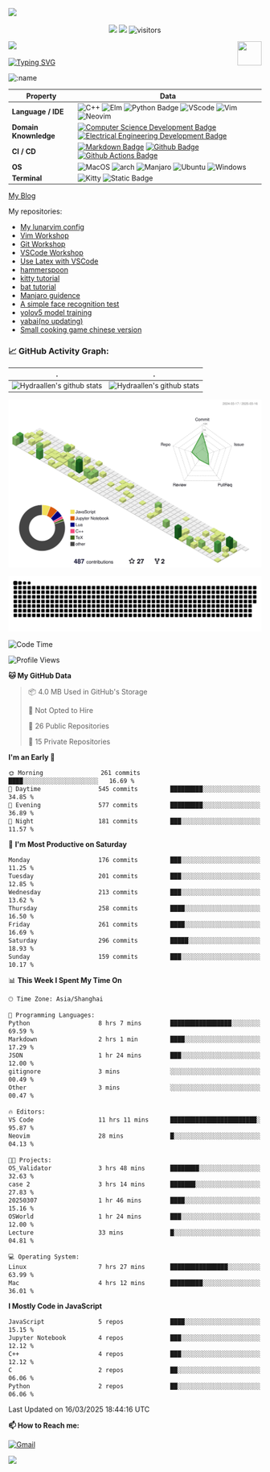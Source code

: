 ![](assets/Bottom_up.svg)

<!--   my-icons -->

<p align="center">
    <a href="https://github.com/Hydraallen/Hydraallen"><img src="https://img.shields.io/badge/status-updating-brightgreen.svg"></a>
    <a href="https://github.com/Hydraallen/Hydraallen/graphs/contributors"><img src="https://img.shields.io/github/contributors/Hydraallen/Hydraallen?color=blue"></a>
    <img src="https://visitor-badge.laobi.icu/badge?page_id=Hydraallen.Hydraallen" alt="visitors"/>   
</p>

<!--   my-header-img -->
![](./src/header_.png)
<a href="https://www.python.org/"><img src="https://upload.wikimedia.org/wikipedia/commons/c/c3/Python-logo-notext.svg" align="right" height="48" width="48" ></a>


<!--   my-ticker -->    
[![Typing SVG](https://readme-typing-svg.herokuapp.com?color=%2336BCF7&center=true&vCenter=true&width=600&lines=Hi+there+👋,+I+am+Hydraalen;+Welcome+to+My+Profile!;Over+some+years+of+programming+experience;Always+learning+new+things+;Machine+learning+enthusiast+)](https://git.io/typing-svg)

![:name](https://count.getloli.com/get/@:Hydraallen?theme=rule34)
<!--   my-skils -->

| Property                                        | Data                                                         |
| ----------------------------------------------- | ------------------------------------------------------------ |
| **Language / IDE**                              | ![C++](https://img.shields.io/badge/C%2B%2B-3776AB?logo=cplusplus&logoColor=%2300599C)  ![Elm](https://img.shields.io/badge/Elm-3776AB?logo=elm&logoColor=%231293D8&link=https%3A%2F%2Felm-lang.org%2F)  ![Python Badge](https://img.shields.io/badge/-Python-3776AB?style=flat&logo=Python&logoColor=white)  ![VScode](https://img.shields.io/badge/VSCode-3776AB?logo=visualstudiocode&logoColor=%23007ACC&link=https%3A%2F%2Fcode.visualstudio.com%2F)  ![Vim](https://img.shields.io/badge/Vim-3776AB?logo=vim&logoColor=%23019733&link=https%3A%2F%2Fgithub.com%2FHydraallen%2FVim-Workshop)  ![Neovim](https://img.shields.io/badge/Neovim-3776AB?logo=neovim&logoColor=%2357A143&link=https%3A%2F%2Fgithub.com%2FHydraallen%2FVim-Workshop) |
| **Domain Knownledge**                           | [![Computer Science Development Badge](https://img.shields.io/badge/-Computer%20Science-FAB040?style=flat&logoColor=white)](https://github.com/search?q=user%3ABEPb&type=Repositories) [![Electrical Engineering Development Badge](https://img.shields.io/badge/-Electrical%20Engineering-4C8CBF?style=flat&logoColor=white)](https://github.com/search?q=user%3ABEPb&type=Repositories) |
| **CI / CD**                                     | [![Markdown Badge](https://img.shields.io/badge/-Markdown-2088FF?style=flat&logo=Markdown&logoColor=white)](https://github.com/BEPb/BEPb) [![Github Badge](https://img.shields.io/badge/-Github%20-2088FF?style=flat&logo=Github&logoColor=white)](https://github.com/BEPb/BEPb) [![Github Actions Badge](https://img.shields.io/badge/-Git%20-2088FF?style=flat&logo=Git&logoColor=white)](https://github.com/BEPb/BEPb) |
| **OS**                                          | ![MacOS](https://img.shields.io/badge/MacOS-white?style=flat-square%26amp&logo=macos&logoColor=%23000000) ![arch](https://img.shields.io/badge/Arch-black?style=flat-square%26amp&logo=archlinux&logoColor=%231793D1) ![Manjaro](https://img.shields.io/badge/Manjaro-black?style=flat-square%26amp&logo=manjaro&logoColor=%2335BF5C) ![Ubuntu](https://img.shields.io/badge/Ubuntu-black?style=flat-square%26amp&logo=ubuntu&logoColor=%23E95420) ![Windows](https://img.shields.io/badge/Windows-black?style=flat-square%26amp&logo=windows&logoColor=%230078D4)|
| **Terminal**                                          | ![Kitty](https://img.shields.io/badge/Kitty-white?style=flat-square%26amp&link=https%3A%2F%2Fgithub.com%2Fkovidgoyal%2Fkitty) ![Static Badge](https://img.shields.io/badge/iterm2-white?style=flat-square%26amp&logo=iterm2&logoColor=%23000000&link=https%3A%2F%2Fgithub.com%2Fkovidgoyal%2Fkitty)|

[My Blog](https://hydraallen.github.io/)

My repositories:

- [My lunarvim config](https://github.com/Hydraallen/lvim)
- [Vim Workshop](https://github.com/Hydraallen/Vim-Workshop)
- [Git Workshop](https://github.com/Hydraallen/Basic_Git_wksp)
- [VSCode Workshop](https://github.com/Hydraallen/VSCode_wksp)
- [Use Latex with VSCode](https://github.com/Hydraallen/Latex-vscode)
- [hammerspoon](https://github.com/Hydraallen/hammerspoon)
- [kitty tutorial](https://github.com/Hydraallen/kitty)
- [bat tutorial](https://github.com/Hydraallen/bat)
- [Manjaro guidence](https://github.com/Hydraallen/Manjaro)
- [A simple face recognition test](https://github.com/Hydraallen/Face-recognition)
- [yolov5 model training](https://github.com/Hydraallen/yolov5)
- [yabai(no updating)](https://github.com/Hydraallen/yabai_Usage)
- [Small cooking game chinese version](https://github.com/Hydraallen/CookingGame)



<!--   GitHub stats graph -->
### 📈 GitHub Activity Graph:


| .                                                                                                                                       | .                                                                                                                         |
|-----------------------------------------------------------------------------------------------------------------------------------------|---------------------------------------------------------------------------------------------------------------------------|
| ![Hydraallen's github stats](https://github-readme-stats.vercel.app/api?username=Hydraallen&show_icons=true&theme=radical&include_all_commits=true) | ![Hydraallen's github stats](https://github-readme-stats.vercel.app/api/top-langs/?username=Hydraallen&theme=radical&layout=compact) |



<!--   profile-green-animate -->

![](./profile-3d-contrib/profile-green-animate.svg)

<!--   grid-snake -->
![](https://github.com/Hydraallen/Hydraallen/blob/output/github-contribution-grid-snake.svg)

<!--START_SECTION:waka-->
![Code Time](http://img.shields.io/badge/Code%20Time-924%20hrs%209%20mins-blue)

![Profile Views](http://img.shields.io/badge/Profile%20Views-16-blue)

**🐱 My GitHub Data** 

> 📦 4.0 MB Used in GitHub's Storage 
 > 
> 🚫 Not Opted to Hire
 > 
> 📜 26 Public Repositories 
 > 
> 🔑 15 Private Repositories 
 > 
**I'm an Early 🐤** 

```text
🌞 Morning                261 commits         ████░░░░░░░░░░░░░░░░░░░░░   16.69 % 
🌆 Daytime                545 commits         █████████░░░░░░░░░░░░░░░░   34.85 % 
🌃 Evening                577 commits         █████████░░░░░░░░░░░░░░░░   36.89 % 
🌙 Night                  181 commits         ███░░░░░░░░░░░░░░░░░░░░░░   11.57 % 
```
📅 **I'm Most Productive on Saturday** 

```text
Monday                   176 commits         ███░░░░░░░░░░░░░░░░░░░░░░   11.25 % 
Tuesday                  201 commits         ███░░░░░░░░░░░░░░░░░░░░░░   12.85 % 
Wednesday                213 commits         ███░░░░░░░░░░░░░░░░░░░░░░   13.62 % 
Thursday                 258 commits         ████░░░░░░░░░░░░░░░░░░░░░   16.50 % 
Friday                   261 commits         ████░░░░░░░░░░░░░░░░░░░░░   16.69 % 
Saturday                 296 commits         █████░░░░░░░░░░░░░░░░░░░░   18.93 % 
Sunday                   159 commits         ███░░░░░░░░░░░░░░░░░░░░░░   10.17 % 
```


📊 **This Week I Spent My Time On** 

```text
🕑︎ Time Zone: Asia/Shanghai

💬 Programming Languages: 
Python                   8 hrs 7 mins        █████████████████░░░░░░░░   69.59 % 
Markdown                 2 hrs 1 min         ████░░░░░░░░░░░░░░░░░░░░░   17.29 % 
JSON                     1 hr 24 mins        ███░░░░░░░░░░░░░░░░░░░░░░   12.00 % 
gitignore                3 mins              ░░░░░░░░░░░░░░░░░░░░░░░░░   00.49 % 
Other                    3 mins              ░░░░░░░░░░░░░░░░░░░░░░░░░   00.47 % 

🔥 Editors: 
VS Code                  11 hrs 11 mins      ████████████████████████░   95.87 % 
Neovim                   28 mins             █░░░░░░░░░░░░░░░░░░░░░░░░   04.13 % 

🐱‍💻 Projects: 
OS_Validator             3 hrs 48 mins       ████████░░░░░░░░░░░░░░░░░   32.63 % 
case 2                   3 hrs 14 mins       ███████░░░░░░░░░░░░░░░░░░   27.83 % 
20250307                 1 hr 46 mins        ████░░░░░░░░░░░░░░░░░░░░░   15.16 % 
OSWorld                  1 hr 24 mins        ███░░░░░░░░░░░░░░░░░░░░░░   12.00 % 
Lecture                  33 mins             █░░░░░░░░░░░░░░░░░░░░░░░░   04.81 % 

💻 Operating System: 
Linux                    7 hrs 27 mins       ████████████████░░░░░░░░░   63.99 % 
Mac                      4 hrs 12 mins       █████████░░░░░░░░░░░░░░░░   36.01 % 
```

**I Mostly Code in JavaScript** 

```text
JavaScript               5 repos             ████░░░░░░░░░░░░░░░░░░░░░   15.15 % 
Jupyter Notebook         4 repos             ███░░░░░░░░░░░░░░░░░░░░░░   12.12 % 
C++                      4 repos             ███░░░░░░░░░░░░░░░░░░░░░░   12.12 % 
C                        2 repos             ██░░░░░░░░░░░░░░░░░░░░░░░   06.06 % 
Python                   2 repos             ██░░░░░░░░░░░░░░░░░░░░░░░   06.06 % 
```




 Last Updated on 16/03/2025 18:44:16 UTC
<!--END_SECTION:waka-->




**📫 How to Reach me:**
<p align="left">
<a href="mailto:allen_wr@126.com" target="blank"><img align="center" src="https://raw.githubusercontent.com/BEPb/BEPb/master/assets/gmail.svg" alt="Gmail" height="30" width="30" /></a>
</p>



</p>


![](assets/Bottom_down.svg)
